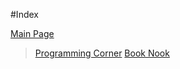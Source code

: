 #Index


[Main Page](RCoombs1776.github.io/main)

>[Programming Corner](RCoombs1776.github.io/programming-corner)
>[Book Nook](RCoombs1776.github.io/book-nook)
